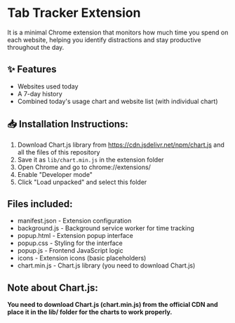 # Tab Tracker Extension

It is a minimal Chrome extension that monitors how much time you spend on each website, helping you identify distractions and stay productive throughout the day.

## ✨ Features
- Websites used today
- A 7-day history 
- Combined today's usage chart and website list (with individual chart)

## 📥 Installation Instructions:

1. Download Chart.js library from https://cdn.jsdelivr.net/npm/chart.js and all the files of this repository
2. Save it as `lib/chart.min.js` in the extension folder
3. Open Chrome and go to chrome://extensions/
4. Enable "Developer mode"
5. Click "Load unpacked" and select this folder

## Files included:
- manifest.json - Extension configuration
- background.js - Background service worker for time tracking
- popup.html - Extension popup interface
- popup.css - Styling for the interface
- popup.js - Frontend JavaScript logic
- icons - Extension icons (basic placeholders)
- chart.min.js - Chart.js library (you need to download Chart.js)

## Note about Chart.js:
**You need to download Chart.js (chart.min.js) from the official CDN and place it in the lib/ folder for the charts to work properly.**
